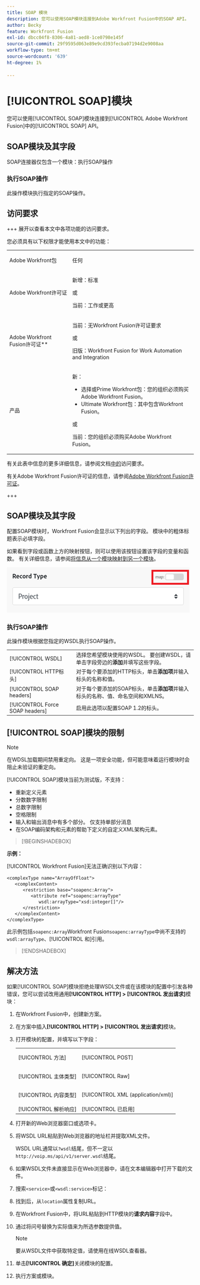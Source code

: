 ```yaml
---
title: SOAP 模块
description: 您可以使用SOAP模块连接到Adobe Workfront Fusion中的SOAP API。
author: Becky
feature: Workfront Fusion
exl-id: dbcc04f8-8306-4a81-aed8-1ce0798e145f
source-git-commit: 29f9595d063e89e9cd393fecba07194d2e9008aa
workflow-type: tm+mt
source-wordcount: '639'
ht-degree: 1%

---
```


# [!UICONTROL SOAP]模块

您可以使用[!UICONTROL SOAP]模块连接到[!UICONTROL Adobe Workfront Fusion]中的[!UICONTROL SOAP] API。

## SOAP模块及其字段

SOAP连接器仅包含一个模块：执行SOAP操作

### 执行SOAP操作

此操作模块执行指定的SOAP操作。



## 访问要求

+++ 展开以查看本文中各项功能的访问要求。

您必须具有以下权限才能使用本文中的功能：

<table style="table-layout:auto">
 <col> 
 <col> 
 <tbody> 
  <tr> 
   <td role="rowheader">Adobe Workfront包</td> 
   <td> <p>任何</p> </td> 
  </tr> 
  <tr data-mc-conditions=""> 
   <td role="rowheader">Adobe Workfront许可证</td> 
   <td> <p>新增：标准</p><p>或</p><p>当前：工作或更高</p> </td> 
  </tr> 
  <tr> 
   <td role="rowheader">Adobe Workfront Fusion许可证**</td> 
   <td>
   <p>当前：无Workfront Fusion许可证要求</p>
   <p>或</p>
   <p>旧版：Workfront Fusion for Work Automation and Integration </p>
   </td> 
  </tr> 
  <tr> 
   <td role="rowheader">产品</td> 
   <td>
   <p>新：</p> <ul><li>选择或Prime Workfront包：您的组织必须购买Adobe Workfront Fusion。</li><li>Ultimate Workfront包：其中包含Workfront Fusion。</li></ul>
   <p>或</p>
   <p>当前：您的组织必须购买Adobe Workfront Fusion。</p>
   </td> 
  </tr>
 </tbody> 
</table>

有关此表中信息的更多详细信息，请参阅文档[中的](/help/workfront-fusion/references/licenses-and-roles/access-level-requirements-in-documentation.md)访问要求。

有关Adobe Workfront Fusion许可证的信息，请参阅[Adobe Workfront Fusion许可证](/help/workfront-fusion/set-up-and-manage-workfront-fusion/licensing-operations-overview/license-automation-vs-integration.md)。

+++

## SOAP模块及其字段

配置SOAP模块时，Workfront Fusion会显示以下列出的字段。  模块中的粗体标题表示必填字段。

如果看到字段或函数上方的映射按钮，则可以使用该按钮设置该字段的变量和函数。 有关详细信息，请参阅[将信息从一个模块映射到另一个模块](/help/workfront-fusion/create-scenarios/map-data/map-data-from-one-to-another.md)。

![映射切换](/help/workfront-fusion/references/apps-and-modules/assets/map-toggle-350x74.png)

### 执行SOAP操作

此操作模块根据您指定的WSDL执行SOAP操作。

<table style="table-layout:auto">
 <col> 
 </col> 
 <col> 
 </col> 
 <tbody> 
  <tr> 
   <td>[!UICONTROL WSDL]</td> 
   <td> 选择您希望模块使用的WSDL。 要创建WSDL，请单击字段旁边的<b>添加</b>并填写这些字段。 </td> 
  </tr> 
  <tr> 
   <td>[!UICONTROL HTTP标头]</td> 
   <td> 对于每个要添加的HTTP标头，单击<b>添加项</b>并输入标头的名称和值。</td> 
  </tr> 
  <tr> 
   <td>[!UICONTROL SOAP headers]</td> 
   <td> 对于每个要添加的SOAP标头，单击<b>添加项</b>并输入标头的名称、值、命名空间和XMLNS。</td> 
  </tr> 
  <tr data-mc-conditions=""> 
   <td>[!UICONTROL Force SOAP headers]</td> 
   <td> 启用此选项以配置SOAP 1.2的标头。 </td> 
  </tr> 
  </tbody> 
</table>

## [!UICONTROL SOAP]模块的限制

>[!NOTE]
>
>在WDSL加载期间禁用重定向。 这是一项安全功能，但可能意味着运行模块时会阻止未验证的重定向。

[!UICONTROL SOAP]模块当前为测试版，不支持：

* 重新定义元素
* 分数数字限制
* 总数字限制
* 空格限制
* 输入和输出消息中有多个部分。 仅支持单部分消息
* 在SOAP编码架构和元素的帮助下定义的自定义XML架构元素。

>[!BEGINSHADEBOX]

**示例：**

[!UICONTROL Workfront Fusion]无法正确识别以下内容：

```
<complexType name="ArrayOfFloat">
   <complexContent>
      <restriction base="soapenc:Array">
         <attribute ref="soapenc:arrayType"
            wsdl:arrayType="xsd:integer[]"/>
      </restriction>
   </complexContent>
</complexType>
```

此示例包括`soapenc:Array`Workfront Fusion`soapenc:arrayType`中尚不支持的`wsdl:arrayType`、[!UICONTROL 和]引用。

>[!ENDSHADEBOX]

## 解决方法

如果[!UICONTROL SOAP]模块拒绝处理WSDL文件或在该模块的配置中引发各种错误，您可以尝试改用通用&#x200B;**[!UICONTROL HTTP] > [!UICONTROL 发出请求]**&#x200B;模块：

1. 在Workfront Fusion中，创建新方案。
1. 在方案中插入&#x200B;**[!UICONTROL HTTP] > [!UICONTROL 发出请求]**&#x200B;模块。
1. 打开模块的配置，并填写以下字段：

   <table style="table-layout:auto"> 
    <col> 
    <col> 
    <tbody> 
     <tr> 
      <td role="rowheader">[!UICONTROL 方法]</td> 
      <td> <p>[!UICONTROL POST]</p> </td> 
     </tr> 
     <tr data-mc-conditions=""> 
      <td role="rowheader">[!UICONTROL 主体类型]</td> 
      <td> <p>[!UICONTROL Raw]</p> </td>
     </tr> 
     <tr> 
      <td role="rowheader">[!UICONTROL 内容类型]</td> 
      <td> <p>[!UICONTROL XML (application/xml)]</p> </td> 
     </tr> 
     <tr> 
      <td role="rowheader">[!UICONTROL 解析响应]</td> 
      <td>[!UICONTROL 已启用]</td> 
     </tr> 
    </tbody> 
   </table>

   <!--![Workaround](/help/workfront-fusion/references/apps-and-modules/assets/workaround-350x443.png)-->

1. 打开新的Web浏览器窗口或选项卡。
1. 将WSDL URL粘贴到Web浏览器的地址栏并提取XML文件。

   WSDL URL通常以`?wsdl`结尾，但不一定以`http://voip.ms/api/v1/server.wsdl`结尾。

1. 如果WSDL文件未直接显示在Web浏览器中，请在文本编辑器中打开下载的文件。
1. 搜索`<service>`或`<wsdl:service>`标记：

   <!--![Service](/help/workfront-fusion/references/apps-and-modules/assets/service-350x65.png)-->

1. 找到后，从`location`属性复制URL。
1. 在Workfront Fusion中，将URL粘贴到HTTP模块的&#x200B;**请求内容**&#x200B;字段中。
1. 通过将问号替换为实际值来为所选参数提供值。

   >[!NOTE]
   >
   > 要从WSDL文件中获取特定值，请使用在线WSDL查看器。

   <!--![Request](/help/workfront-fusion/references/apps-and-modules/assets/request-xml-350x172.png)-->

1. 单击&#x200B;**[!UICONTROL 确定]**&#x200B;关闭模块的配置。
1. 执行方案或模块。
